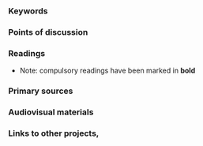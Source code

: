 ### Keywords


### Points of discussion


### Readings
* Note: compulsory readings have been marked in **bold**

### Primary sources


### Audiovisual materials


### Links to other projects, 
